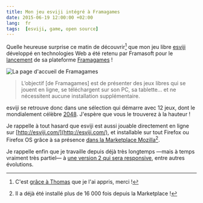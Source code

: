 ```yaml
---
title: Mon jeu esviji intégré à Framagames
date: 2015-06-19 12:00:00 +02:00
lang:  fr
tags:  [esviji, game, open source]
---
```


Quelle heureuse surprise ce matin de découvrir[^grace] que mon jeu libre [esviji](http://esviji.com/) développé en technologies Web a été retenu par Framasoft pour le [lancement](http://framablog.org/2015/06/18/framagames-des-jeux-pour-changer-les-idees-aux-lyceens/) de sa plateforme [Framagames](http://framagames.org/) !

[^grace]: C'est [grâce à Thomas](https://twitter.com/iamtzi/status/611796760487399424) que je l'ai appris, merci !

![](framagames.jpg "La page d'accueil de Framagames")

> L’objectif [de Framagames] est de présenter des jeux libres qui se jouent en ligne, se téléchargent sur son PC, sa tablette… et ne nécessitent aucune installation supplémentaire.

esviji se retrouve donc dans une sélection qui démarre avec 12 jeux, dont le mondialement célèbre [2048](https://fr.wikipedia.org/wiki/2048_%28jeu_vid%C3%A9o%29). J'espère que vous le trouverez à la hauteur !

Je rappelle à tout hasard que esviji est aussi jouable directement en ligne sur [http://esviji.com/](http://esviji.com/), et installable sur tout Firefox ou Firefox OS grâce à sa présence [dans la Marketplace Mozilla](https://marketplace.firefox.com/app/esviji)[^install].

[^install]: Il a déjà été installé plus de 16 000 fois depuis la Marketplace !

Je rappelle enfin que je travaille depuis déjà très longtemps —mais à temps vraiment très partiel— à [une version 2 qui sera responsive](/2015/03/esviji-v2-sera-completement-responsive.html), entre autres évolutions.
